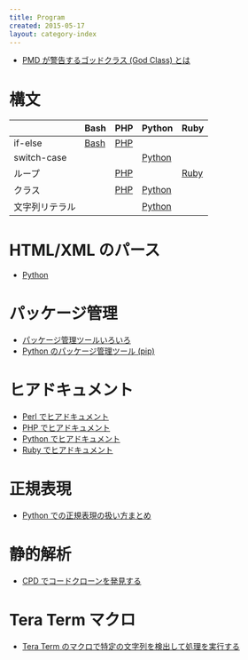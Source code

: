 ```yaml
---
title: Program
created: 2015-05-17
layout: category-index
---
```


* [PMD が警告するゴッドクラス (God Class) とは](god-class.html)

構文
====

|      | Bash | PHP | Python | Ruby |
| ---- | ---- | ---- | ---- | ---- |
| if-else | [Bash](bash-syntax-if.html) | [PHP](php-syntax-if.html) |  |  |
| switch-case |  |  | [Python](python-syntax-switch.html) |  |
| ループ |  | [PHP](php-syntax-loop.html) |  | [Ruby](/ruby/syntax-loop.html) |
| クラス |  | [PHP](php-syntax-class.html) | [Python](python-syntax-class.html) |  |
| 文字列リテラル |  |  |  [Python](python-syntax-string-literal.html) |  |

HTML/XML のパース
====
* [Python](/python/index.html#html/xml-のパース)

パッケージ管理
====
* [パッケージ管理ツールいろいろ](common-package-management.html)
* [Python のパッケージ管理ツール (pip)](python-pip.html)

ヒアドキュメント
====
* [Perl でヒアドキュメント](perl-here-document.html)
* [PHP でヒアドキュメント](php-here-document.html)
* [Python でヒアドキュメント](python-here-document.html)
* [Ruby でヒアドキュメント](/ruby/here-document.html)

正規表現
====
* [Python での正規表現の扱い方まとめ](python-regexp.html)

静的解析
====
* [CPD でコードクローンを発見する](detect-code-clones.html)


Tera Term マクロ
====
* [Tera Term のマクロで特定の文字列を検出して処理を実行する](teraterm/detect-pattern.html)

